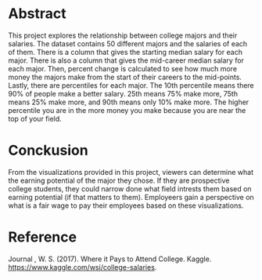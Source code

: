 # Abstract
This project explores the relationship between college majors and their salaries. The dataset contains 50 different majors and the salaries of each of them. There is a column that gives the starting median salary for each major. There is also a column that gives the mid-career median salary for each major. Then, percent change is calculated to see how much more money the majors make from the start of their careers to the mid-points. Lastly, there are percentiles for each major. The 10th percentile means there 90% of people make a better salary. 25th means 75% make more, 75th means 25% make more, and 90th means only 10% make more. The higher percentile you are in the more money you make because you are near the top of your field. 
# Conckusion
From the visualizations provided in this project, viewers can determine what the earning potential of the major they chose. If they are prospective college students, they could narrow done what field intrests them based on earning potential (if that matters to them). Employeers gain a perspective on what is a fair wage to pay their employees based on these visualizations. 
# Reference
Journal , W. S. (2017). Where it Pays to Attend College. Kaggle. https://www.kaggle.com/wsj/college-salaries. 
